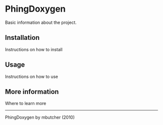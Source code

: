 # PhingDoxygen

Basic information about the project.

## Installation

Instructions on how to install

## Usage

Instructions on how to use

## More information

Where to learn more

----
PhingDoxygen by mbutcher (2010)